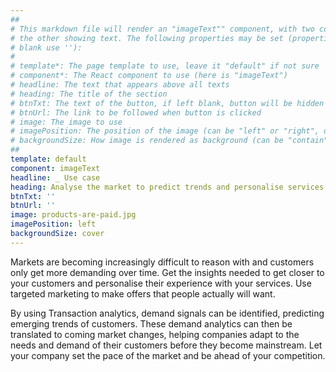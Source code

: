 ```yaml
---
##
# This markdown file will render an "imageText"" component, with two columns: one column showing an image and
# the other showing text. The following properties may be set (properties with * are required, to leave a property
# blank use ''):
#
# template*: The page template to use, leave it "default" if not sure
# component*: The React component to use (here is "imageText")
# headline: The text that appears above all texts
# heading: The title of the section
# btnTxt: The text of the button, if left blank, button will be hidden
# btnUrl: The link to be followed when button is clicked
# image: The image to use
# imagePosition: The position of the image (can be "left" or "right", default is "left")
# backgroundSize: How image is rendered as background (can be "contain" or "cover", default is "cover")
##
template: default
component: imageText
headline: _ Use case
heading: Analyse the market to predict trends and personalise services
btnTxt: ''
btnUrl: ''
image: products-are-paid.jpg
imagePosition: left
backgroundSize: cover
---
```


Markets are becoming increasingly difficult to reason with and customers only get more demanding over time.
Get the insights needed to get closer to your customers and personalise their experience with your services.
Use targeted marketing to make offers that people actually will want.

By using Transaction analytics, demand signals can be identified, predicting emerging trends of customers.
These demand analytics can then be translated to coming market changes, helping companies adapt to the needs and demand of their customers before they become mainstream.
Let your company set the pace of the market and be ahead of your competition.